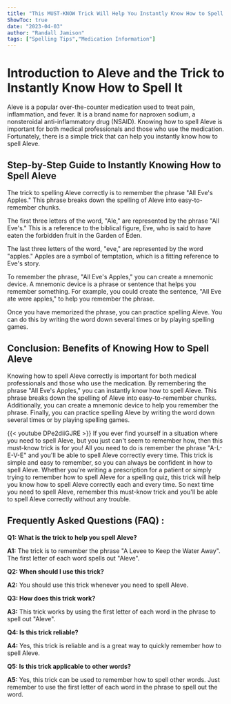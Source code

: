 ```yaml
---
title: "This MUST-KNOW Trick Will Help You Instantly Know How to Spell Aleve!"
ShowToc: true 
date: "2023-04-03"
author: "Randall Jamison" 
tags: ["Spelling Tips","Medication Information"]
---
```

# Introduction to Aleve and the Trick to Instantly Know How to Spell It

Aleve is a popular over-the-counter medication used to treat pain, inflammation, and fever. It is a brand name for naproxen sodium, a nonsteroidal anti-inflammatory drug (NSAID). Knowing how to spell Aleve is important for both medical professionals and those who use the medication. Fortunately, there is a simple trick that can help you instantly know how to spell Aleve.

## Step-by-Step Guide to Instantly Knowing How to Spell Aleve

The trick to spelling Aleve correctly is to remember the phrase "All Eve's Apples." This phrase breaks down the spelling of Aleve into easy-to-remember chunks.

The first three letters of the word, "Ale," are represented by the phrase "All Eve's." This is a reference to the biblical figure, Eve, who is said to have eaten the forbidden fruit in the Garden of Eden. 

The last three letters of the word, "eve," are represented by the word "apples." Apples are a symbol of temptation, which is a fitting reference to Eve's story. 

To remember the phrase, "All Eve's Apples," you can create a mnemonic device. A mnemonic device is a phrase or sentence that helps you remember something. For example, you could create the sentence, "All Eve ate were apples," to help you remember the phrase. 

Once you have memorized the phrase, you can practice spelling Aleve. You can do this by writing the word down several times or by playing spelling games. 

## Conclusion: Benefits of Knowing How to Spell Aleve

Knowing how to spell Aleve correctly is important for both medical professionals and those who use the medication. By remembering the phrase "All Eve's Apples," you can instantly know how to spell Aleve. This phrase breaks down the spelling of Aleve into easy-to-remember chunks. Additionally, you can create a mnemonic device to help you remember the phrase. Finally, you can practice spelling Aleve by writing the word down several times or by playing spelling games.

{{< youtube DPe2diiGJRE >}} 
If you ever find yourself in a situation where you need to spell Aleve, but you just can't seem to remember how, then this must-know trick is for you! All you need to do is remember the phrase "A-L-E-V-E" and you'll be able to spell Aleve correctly every time. This trick is simple and easy to remember, so you can always be confident in how to spell Aleve. Whether you're writing a prescription for a patient or simply trying to remember how to spell Aleve for a spelling quiz, this trick will help you know how to spell Aleve correctly each and every time. So next time you need to spell Aleve, remember this must-know trick and you'll be able to spell Aleve correctly without any trouble.

## Frequently Asked Questions (FAQ) :
**Q1: What is the trick to help you spell Aleve?**

**A1:** The trick is to remember the phrase "A Levee to Keep the Water Away". The first letter of each word spells out "Aleve". 

**Q2: When should I use this trick?**

**A2:** You should use this trick whenever you need to spell Aleve. 

**Q3: How does this trick work?**

**A3:** This trick works by using the first letter of each word in the phrase to spell out "Aleve". 

**Q4: Is this trick reliable?**

**A4:** Yes, this trick is reliable and is a great way to quickly remember how to spell Aleve. 

**Q5: Is this trick applicable to other words?**

**A5:** Yes, this trick can be used to remember how to spell other words. Just remember to use the first letter of each word in the phrase to spell out the word.





